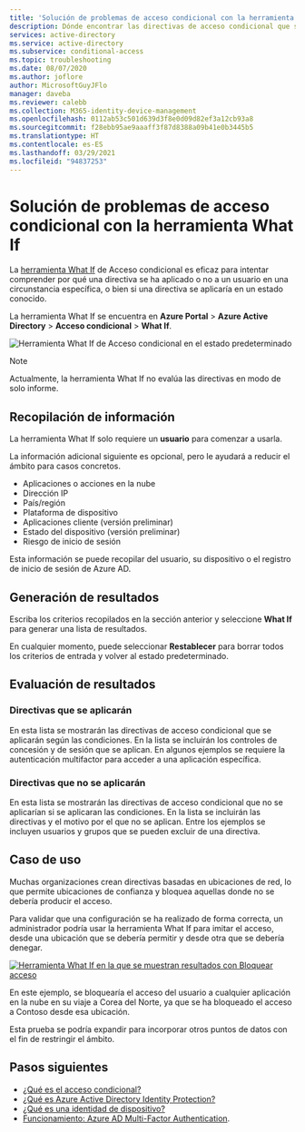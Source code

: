 ```yaml
---
title: 'Solución de problemas de acceso condicional con la herramienta What If: Azure Active Directory'
description: Dónde encontrar las directivas de acceso condicional que se han aplicado y por qué se han aplicado
services: active-directory
ms.service: active-directory
ms.subservice: conditional-access
ms.topic: troubleshooting
ms.date: 08/07/2020
ms.author: joflore
author: MicrosoftGuyJFlo
manager: daveba
ms.reviewer: calebb
ms.collection: M365-identity-device-management
ms.openlocfilehash: 0112ab53c501d639d3f8e0d09d82ef3a12cb93a8
ms.sourcegitcommit: f28ebb95ae9aaaff3f87d8388a09b41e0b3445b5
ms.translationtype: HT
ms.contentlocale: es-ES
ms.lasthandoff: 03/29/2021
ms.locfileid: "94837253"
---
```

# <a name="troubleshooting-conditional-access-using-the-what-if-tool"></a>Solución de problemas de acceso condicional con la herramienta What If

La [herramienta What If](what-if-tool.md) de Acceso condicional es eficaz para intentar comprender por qué una directiva se ha aplicado o no a un usuario en una circunstancia específica, o bien si una directiva se aplicaría en un estado conocido.

La herramienta What If se encuentra en **Azure Portal** > **Azure Active Directory** > **Acceso condicional** > **What If**.

![Herramienta What If de Acceso condicional en el estado predeterminado](./media/troubleshoot-conditional-access-what-if/conditional-access-what-if-tool.png)

> [!NOTE]
> Actualmente, la herramienta What If no evalúa las directivas en modo de solo informe.

## <a name="gathering-information"></a>Recopilación de información

La herramienta What If solo requiere un **usuario** para comenzar a usarla. 

La información adicional siguiente es opcional, pero le ayudará a reducir el ámbito para casos concretos.

* Aplicaciones o acciones en la nube
* Dirección IP 
* País/región
* Plataforma de dispositivo
* Aplicaciones cliente (versión preliminar)
* Estado del dispositivo (versión preliminar) 
* Riesgo de inicio de sesión

Esta información se puede recopilar del usuario, su dispositivo o el registro de inicio de sesión de Azure AD.

## <a name="generating-results"></a>Generación de resultados

Escriba los criterios recopilados en la sección anterior y seleccione **What If** para generar una lista de resultados. 

En cualquier momento, puede seleccionar **Restablecer** para borrar todos los criterios de entrada y volver al estado predeterminado.

## <a name="evaluating-results"></a>Evaluación de resultados

### <a name="policies-that-will-apply"></a>Directivas que se aplicarán

En esta lista se mostrarán las directivas de acceso condicional que se aplicarán según las condiciones. En la lista se incluirán los controles de concesión y de sesión que se aplican. En algunos ejemplos se requiere la autenticación multifactor para acceder a una aplicación específica.

### <a name="policies-that-will-not-apply"></a>Directivas que no se aplicarán

En esta lista se mostrarán las directivas de acceso condicional que no se aplicarían si se aplicaran las condiciones. En la lista se incluirán las directivas y el motivo por el que no se aplican. Entre los ejemplos se incluyen usuarios y grupos que se pueden excluir de una directiva.

## <a name="use-case"></a>Caso de uso

Muchas organizaciones crean directivas basadas en ubicaciones de red, lo que permite ubicaciones de confianza y bloquea aquellas donde no se debería producir el acceso.

Para validar que una configuración se ha realizado de forma correcta, un administrador podría usar la herramienta What If para imitar el acceso, desde una ubicación que se debería permitir y desde otra que se debería denegar.

[ ![Herramienta What If en la que se muestran resultados con Bloquear acceso](./media/troubleshoot-conditional-access-what-if/conditional-access-what-if-results.png)](./media/troubleshoot-conditional-access-what-if/conditional-access-what-if-results.png#lightbox)

En este ejemplo, se bloquearía el acceso del usuario a cualquier aplicación en la nube en su viaje a Corea del Norte, ya que se ha bloqueado el acceso a Contoso desde esa ubicación.

Esta prueba se podría expandir para incorporar otros puntos de datos con el fin de restringir el ámbito.

## <a name="next-steps"></a>Pasos siguientes

* [¿Qué es el acceso condicional?](overview.md)
* [¿Qué es Azure Active Directory Identity Protection?](../identity-protection/overview-identity-protection.md)
* [¿Qué es una identidad de dispositivo?](../devices/overview.md)
* [Funcionamiento: Azure AD Multi-Factor Authentication](../authentication/concept-mfa-howitworks.md).